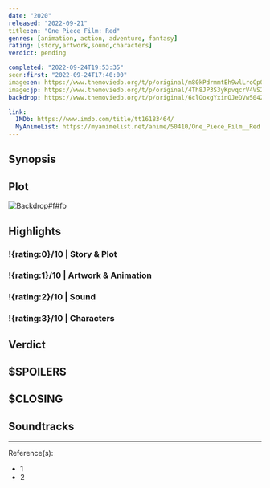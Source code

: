 ```yaml
---
date: "2020"
released: "2022-09-21"
title:en: "One Piece Film: Red"
genres: [animation, action, adventure, fantasy]
rating: [story,artwork,sound,characters]
verdict: pending

completed: "2022-09-24T19:53:35"
seen:first: "2022-09-24T17:40:00"
image:en: https://www.themoviedb.org/t/p/original/m80kPdrmmtEh9wlLroCp0bwUGH0.jpg
image:jp: https://www.themoviedb.org/t/p/original/4Th8JP3S3yKpvqcrV4VS2z8c5Sp.jpg
backdrop: https://www.themoviedb.org/t/p/original/6clQoxgYxinQJeDVw504Zn4Ff2q.jpg

link:
  IMDb: https://www.imdb.com/title/tt16183464/
  MyAnimeList: https://myanimelist.net/anime/50410/One_Piece_Film__Red
---
```



## Synopsis

## Plot

![Backdrop#f#fb](https://www.themoviedb.org/t/p/original/Ach0puWzxuO2imh1yWEUK7CGsx.jpg "Source: TMDB")

## Highlights

### !{rating:0}/10 | Story & Plot

### !{rating:1}/10 | Artwork & Animation

### !{rating:2}/10 | Sound

### !{rating:3}/10 | Characters

## Verdict

## $SPOILERS

## $CLOSING

## Soundtracks

***
Reference(s):

- 1
- 2
